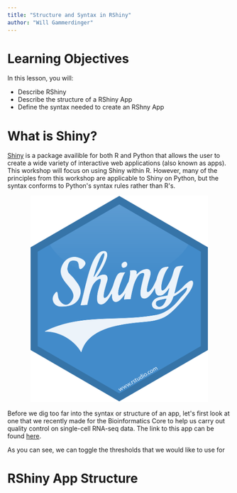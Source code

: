 ```yaml
---
title: "Structure and Syntax in RShiny"
author: "Will Gammerdinger"
---
```


# Learning Objectives

In this lesson, you will:

- Describe RShiny
- Describe the structure of a RShiny App
- Define the syntax needed to create an RShny App

# What is Shiny?

[Shiny](https://shiny.posit.co/) is a package availible for both R and Python that allows the user to create a wide variety of interactive web applications (also known as apps). This workshop will focus on using Shiny within R. However, many of the principles from this workshop are applicable to Shiny on Python, but the syntax conforms to Python's syntax rules rather than R's. 

<p align="center">
<img src="../img/Shiny_logo.png" width="400">
</p>

Before we dig too far into the syntax or structure of an app, let's first look at one that we recently made for the Bioinformatics Core to help us carry out quality control on single-cell RNA-seq data. The link to this app can be found [here]().

As you can see, we can toggle the thresholds that we would like to use for 

# RShiny App Structure


